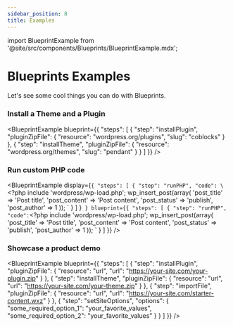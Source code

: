 ```yaml
---
sidebar_position: 8
title: Examples
---
```


import BlueprintExample from '@site/src/components/Blueprints/BlueprintExample.mdx';

# Blueprints Examples

Let's see some cool things you can do with Blueprints.

### Install a Theme and a Plugin

<BlueprintExample blueprint={{
	"steps": [
		{
			"step": "installPlugin",
			"pluginZipFile": {
				"resource": "wordpress.org/plugins",
				"slug": "coblocks"
			}
		},
		{
			"step": "installTheme",
			"pluginZipFile": {
				"resource": "wordpress.org/themes",
				"slug": "pendant"
			}
		}
	]
}} />

### Run custom PHP code

<BlueprintExample
display={`{
    "steps": [
        {
            "step": "runPHP",
            "code": \`<?php
include 'wordpress/wp-load.php';
wp_insert_post(array(
'post_title' => 'Post title',
'post_content' => 'Post content',
'post_status' => 'publish',
'post_author' => 1
));
\`
}
]
}`	}
	blueprint={{
		"steps": [
			{
				"step": "runPHP",
				"code": `<?php
include 'wordpress/wp-load.php';
wp_insert_post(array(
'post_title' => 'Post title',
'post_content' => 'Post content',
'post_status' => 'publish',
'post_author' => 1
));
`
}
]
}} />

### Showcase a product demo

<BlueprintExample blueprint={{
	"steps": [
		{
			"step": "installPlugin",
			"pluginZipFile": {
				"resource": "url",
				"url": "https://your-site.com/your-plugin.zip"
			}
		},
		{
			"step": "installTheme",
			"pluginZipFile": {
				"resource": "url",
				"url": "https://your-site.com/your-theme.zip"
			}
		},
		{
			"step": "importFile",
			"pluginZipFile": {
				"resource": "url",
				"url": "https://your-site.com/starter-content.wxz"
			}
		},
		{
			"step": "setSiteOptions",
			"options": {
				"some_required_option_1": "your_favorite_values",
				"some_required_option_2": "your_favorite_values"
			}
		}
	]
}} />
